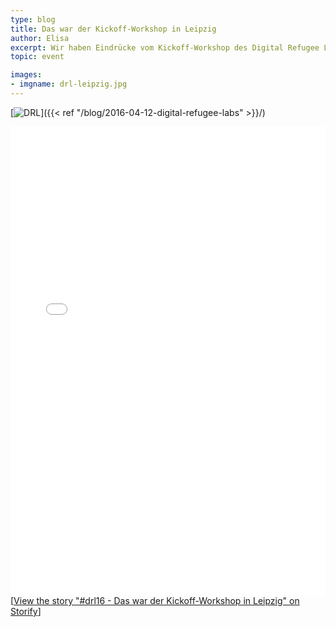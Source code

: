 ```yaml
---
type: blog
title: Das war der Kickoff-Workshop in Leipzig
author: Elisa
excerpt: Wir haben Eindrücke vom Kickoff-Workshop des Digital Refugee Labs Leipzig gesammelt - es war ein fulminanter Auftakt!
topic: event

images:
- imgname: drl-leipzig.jpg
---
```


[![DRL](/blog/drl-leipzig.jpg)]({{< ref "/blog/2016-04-12-digital-refugee-labs" >}}/)

<div class="storify"><iframe src="//storify.com/elisalindinger/drl-leipzig/embed?header=false&border=false" width="100%" height="750" frameborder="no" allowtransparency="true"></iframe><script src="//storify.com/elisalindinger/drl-leipzig.js?header=false&border=false"></script><noscript>[<a href="//storify.com/elisalindinger/drl-leipzig" target="_blank">View the story "#drl16 - Das war der Kickoff-Workshop in Leipzig" on Storify</a>]</noscript></div>
